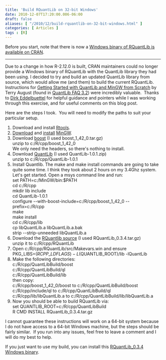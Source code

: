 ```yaml
---
title: 'Build RQuantLib on 32-bit Windows'
date: 2010-12-07T17:20:00.006-06:00
draft: false
aliases: [ "/2010/12/build-rquantlib-on-32-bit-windows.html" ]
categories: [ Articles ]
tags : [R]
---
```


  
Before you start, note that there is now a [Windows binary of RQuantLib is available on CRAN](http://blog.fosstrading.com/2011/04/rquantlib-windows-binary-on-cran.html).  
  

* * *

  
Due to a change in how R-2.12.0 is built, CRAN maintainers could no longer provide a Windows binary of RQuantLib with the QuantLib library they had been using. I decided to try and build an updated QuantLib library from source, which would allow me (and them) to build the current RQuantLib.  
Instructions for [Getting Started with QuantLib and MinGW from Scratch](http://www.nativact.com/taugust/quantlib.html) by Terry August (found in [QuantLib FAQ 3.2](http://quantlib.org/faq.shtml#Building%20QuantLib1)) were incredibly valuable.  Thanks to [Dirk Eddelbuettel](http://dirk.eddelbuettel.com/) for helpful guidance and pointers while I was working through this exercise, and for useful comments on this blog post.  
  
Here are the steps I took.  You will need to modify the paths to suit your particular setup.  

1.  Download and install [Rtools](http://www.murdoch-sutherland.com/Rtools/).
2.  [Download](http://sourceforge.net/projects/mingw/files/) and [install](http://www.mingw.org/wiki/Getting_Started) [MinGW](http://www.mingw.org/).
3.  Download [boost](http://sourceforge.net/projects/boost/files/boost/) (I used boost\_1\_42\_0.tar.gz)  
    unzip to c:/R/cpp/boost\_1\_42\_0  
    We only need the headers, so there's nothing to install.
4.  Download [QuantLib](http://sourceforge.net/projects/quantlib/files/) (I used QuantLib-1.0.1.zip)  
    unzip to c:/R/cpp/QuantLib-1.0.1
5.  Install Quantlib. The make and make install commands are going to take quite some time. I think they took about 2 hours on my 3.4Ghz system. Let's get started. Open a msys command line and run:  
    set PATH=c:/MinGW/bin:$PATH  
    cd c:/R/cpp  
    mkdir lib include  
    cd QuantLib-1.0.1  
    configure --with-boost-include=c:/R/cpp/boost\_1\_42\_0 --prefix=c:/R/cpp  
    make  
    make install  
    cd c:/R/cpp/lib  
    cp libQuantLib.a libQuantLib.a.bak  
    strip --strip-unneeded libQuantLib.a
6.  Download the [RQuantlib source](http://cran.r-project.org/web/packages/RQuantLib/) (I used RQuantLib\_0.3.4.tar.gz)  
    unzip it to c:/R/cpp/RQuantLib
7.  Open c:/R/cpp/RQuantLib/src/Makevars.win and ensure  
    PKG\_LIBS=$(RCPP\_LDFLAGS) -L$(QUANTLIB\_ROOT)/lib -lQuantLib
8.  Make the following directories:  
    c:/R/cpp/QuantLibBuild/boost  
    c:/R/cpp/QuantLibBuild/ql  
    c:/R/cpp/QuantLibBuild/lib  
    then copy:  
    c:/R/cpp/boost\_1\_42\_0/boost to c:/R/cpp/QuantLibBuild/boost  
    c:/R/cpp/include/ql to c:/R/cpp/QuantLibBuild/ql  
    c:/R/cpp/lib/libQuantLib.a to c:/R/cpp/QuantLibBuild/lib/libQuantLib.a
9.  Now you should be able to build RQuantLib via:  
    set QUANTLIB\_ROOT=c:/R/cpp/QuantLibBuild  
    R CMD INSTALL RQuantLib\_0.3.4.tar.gz

I cannot guarantee these instructions will work on a 64-bit system because I do not have access to a 64-bit Windows machine, but the steps should be fairly similar.  If you run into any issues, feel free to leave a comment and I will do my best to help.  
  
If you just want to use my build, you can install this [RQuantLib\_0.3.4 Windows binary](https://docs.google.com/leaf?id=0B8wl4QBejPGiYmY4NGQ5MTYtOWJlMS00NTBhLThhZmItMWI4YjQ2Mjg2MWU2&hl=en&authkey=CLDLlPAN).